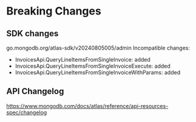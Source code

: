 # Breaking Changes

## SDK changes

go.mongodb.org/atlas-sdk/v20240805005/admin
Incompatible changes:

- InvoicesApi.QueryLineItemsFromSingleInvoice: added
- InvoicesApi.QueryLineItemsFromSingleInvoiceExecute: added
- InvoicesApi.QueryLineItemsFromSingleInvoiceWithParams: added

## API Changelog

https://www.mongodb.com/docs/atlas/reference/api-resources-spec/changelog
